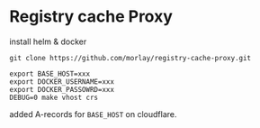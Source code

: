 # Registry cache Proxy


install helm & docker

```
git clone https://github.com/morlay/registry-cache-proxy.git

export BASE_HOST=xxx
export DOCKER_USERNAME=xxx
export DOCKER_PASSOWRD=xxx
DEBUG=0 make vhost crs
```

added A-records for `BASE_HOST` on cloudflare.